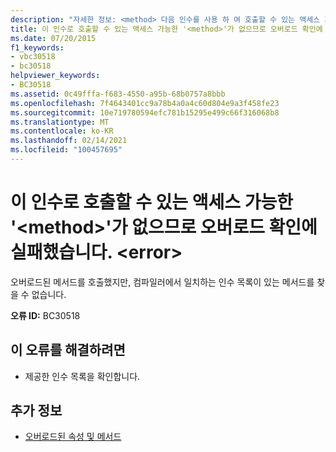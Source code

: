```yaml
---
description: "자세한 정보: <method> 다음 인수를 사용 하 여 호출할 수 있는 액세스 가능한 ' '가 없으므로 오버 로드 확인에 실패 했습니다.<error>"
title: 이 인수로 호출할 수 있는 액세스 가능한 '<method>'가 없으므로 오버로드 확인에 실패했습니다. <error>
ms.date: 07/20/2015
f1_keywords:
- vbc30518
- bc30518
helpviewer_keywords:
- BC30518
ms.assetid: 0c49fffa-f683-4550-a95b-68b0757a8bbb
ms.openlocfilehash: 7f4643401cc9a78b4a0a4c60d804e9a3f458fe23
ms.sourcegitcommit: 10e719780594efc781b15295e499c66f316068b8
ms.translationtype: MT
ms.contentlocale: ko-KR
ms.lasthandoff: 02/14/2021
ms.locfileid: "100457695"
---
```

# <a name="overload-resolution-failed-because-no-accessible-method-can-be-called-with-these-argumentserror"></a>이 인수로 호출할 수 있는 액세스 가능한 '\<method>'가 없으므로 오버로드 확인에 실패했습니다. \<error>

오버로드된 메서드를 호출했지만, 컴파일러에서 일치하는 인수 목록이 있는 메서드를 찾을 수 없습니다.  
  
 **오류 ID:** BC30518  
  
## <a name="to-correct-this-error"></a>이 오류를 해결하려면  
  
- 제공한 인수 목록을 확인합니다.  
  
## <a name="see-also"></a>추가 정보

- [오버로드된 속성 및 메서드](../programming-guide/language-features/objects-and-classes/overloaded-properties-and-methods.md)
